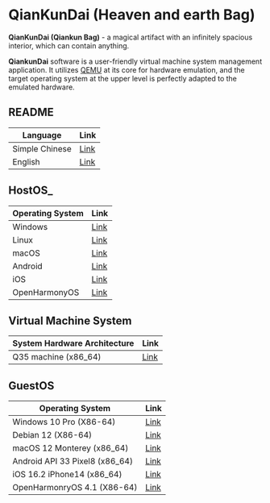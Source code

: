 # QianKunDai (Heaven and earth Bag)
 **QianKunDai (Qiankun Bag)** - a magical artifact with an infinitely spacious interior, which can contain anything.

 **QiankunDai** software is a user-friendly virtual machine system management application. It utilizes [QEMU](https://www.qemu.org) at its core for hardware emulation, and the target operating system at the upper level is perfectly adapted to the emulated hardware.

## README
| Language | Link |
|----------|------|
| Simple Chinese | [Link](https://gitcode.com/david921518/qkd-app/blob/gitcode/README.md) |
| English | [Link](https://gitcode.com/david921518/qkd-app/blob/gitcode/README.en.md) |

## HostOS_
| Operating System | Link |
|------------------|------|
| Windows  | [Link](https://gitcode.com/david921518/qkd-app/blob/gitcode/doc/HostOS_Windows.en.md) |
| Linux | [Link](https://gitcode.com/david921518/qkd-app/blob/gitcode/doc/HostOS_Linux.en.md) |
| macOS | [Link](https://gitcode.com/david921518/qkd-app/blob/gitcode/doc/HostOS_macOS.en.md) |
| Android | [Link](https://gitcode.com/david921518/qkd-app/blob/gitcode/doc/HostOS_Android.en.md) |
| iOS | [Link](https://github.com/zetalabs/HostOS_iOS.en.md) |
| OpenHarmonyOS | [Link](https://gitcode.com/david921518/qkd-app/blob/gitcode/doc/HostOS_OHOS.en.md) |

## Virtual Machine System
| System Hardware Architecture | Link |
|------------------------------|------|
| Q35 machine (x86_64) | [Link](https://gitcode.com/david921518/qkd-app/blob/gitcode/doc/VM_X86_64_Q35.en.md) |

## GuestOS
| Operating System | Link |
|------------------|------|
| Windows 10 Pro (X86-64) | [Link](https://gitcode.com/david921518/qkd-app/blob/gitcode/doc/GuestOS_Windows10_Pro_x64.en.md) |
| Debian 12 (X86-64) | [Link](https://gitcode.com/david921518/qkd-app/blob/gitcode/doc/GuestOS_Debian12_amd64.en.md) |
| macOS 12 Monterey (x86_64) | [Link](https://gitcode.com/david921518/qkd-app/blob/gitcode/doc/GuestOS_macOS12_Monterey_x86_64.en.md) |
| Android API 33 Pixel8 (x86_64) | [Link](https://gitcode.com/david921518/qkd-app/blob/gitcode/doc/GuestOS_Android_API_33_Pixel8_x86_64.en.md) |
| iOS 16.2 iPhone14 (x86_64) | [Link](https://gitcode.com/david921518/qkd-app/blob/gitcode/doc/GuestOS_iOS_16_2_iPhone14_x86_64.en.md) |
| OpenHarmonryOS 4.1 (X86-64) | [Link](https://gitcode.com/david921518/qkd-app/blob/gitcode/doc/GuestOS_OHOS4_amd64.en.md) |
